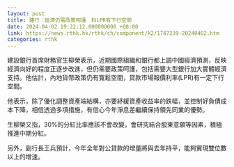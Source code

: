 ```yaml
---
layout: post
title: 建行：經濟仍需政策呵護　料LPR有下行空間
date: 2024-04-02 19:22:12.000000000 +08:00
link: https://news.rthk.hk/rthk/ch/component/k2/1747239-20240402.htm
categories: rthk
---
```


建設銀行首席財務官生柳榮表示，近期國際組織和銀行都上調中國經濟預測，反映經濟向好的程度正逐步改進，但仍需要政策呵護，包括需要大型銀行加大實體經濟支持。他估計，內地貨幣政策仍有寬鬆空間，貸款市場報價利率(LPR)有一定下行空間。

他表示，除了優化調整資產端結構，亦要紓緩資產收益率的跌幅，並控制好負債成本下降，相信透過多項措施，有信心今年淨息差繼續保持領先同業的優勢。

生柳榮又指，30%的分紅比率應該不會改變，會研究結合股東意願等因素，積極推進中期分紅。

另外，副行長王兵預計，今年全年對公貸款的增量將與去年持平，能夠實現雙位數以上的增速。
